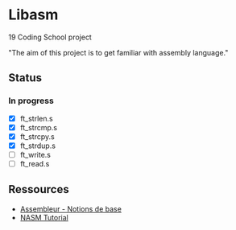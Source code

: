 # Libasm

19 Coding School project

"The aim of this project is to get familiar with assembly language."

## Status

### In progress

- [x] ft_strlen.s
- [x] ft_strcmp.s
- [x] ft_strcpy.s
- [x] ft_strdup.s
- [ ] ft_write.s
- [ ] ft_read.s

## Ressources

- [Assembleur - Notions de base](https://beta.hackndo.com/assembly-basics/)
- [NASM Tutorial](https://cs.lmu.edu/~ray/notes/nasmtutorial/)
